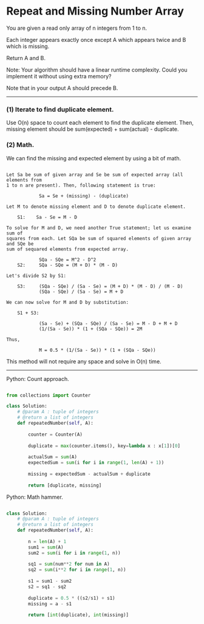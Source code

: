# Repeat and Missing Number Array

You are given a read only array of n integers from 1 to n.

Each integer appears exactly once except A which appears twice and B which is
missing.

Return A and B.

Note: Your algorithm should have a linear runtime complexity. Could you
implement it without using extra memory?

Note that in your output A should precede B.

---


### (1) Iterate to find duplicate element.

Use O(n) space to count each element to find the duplicate element. Then,
missing element should be sum(expected) + sum(actual) - duplicate.

### (2) Math.

We can find the missing and expected element by using a bit of math.

```

Let Sa be sum of given array and Se be sum of expected array (all elements from
1 to n are present). Then, following statement is true:

            Sa = Se + (missing) - (duplicate)

Let M to denote missing element and D to denote duplicate element.

    S1:    Sa - Se = M - D

To solve for M and D, we need another True statement; let us examine sum of
squares from each. Let SQa be sum of squared elements of given array and SQe be
sum of sequared elements from expected array.

            SQa - SQe = M^2 - D^2
    S2:     SQa - SQe = (M + D) * (M - D)

Let's divide S2 by S1:

    S3:     (SQa - SQe) / (Sa - Se) = (M + D) * (M - D) / (M - D)
            (SQa - SQe) / (Sa - Se) = M + D

We can now solve for M and D by substitution:

    S1 + S3:

            (Sa - Se) + (SQa - SQe) / (Sa - Se) = M - D + M + D
            (1/(Sa - Se)) * (1 + (SQa - SQe)) = 2M

Thus,

            M = 0.5 * (1/(Sa - Se)) * (1 + (SQa - SQe))
```

This method will not require any space and solve in O(n) time.

---

Python: Count approach.

```python

from collections import Counter

class Solution:
    # @param A : tuple of integers
    # @return a list of integers
    def repeatedNumber(self, A):
        
        counter = Counter(A)
        
        duplicate = max(counter.items(), key=lambda x : x[1])[0]
        
        actualSum = sum(A)
        expectedSum = sum(i for i in range(1, len(A) + 1))
        
        missing = expectedSum - actualSum + duplicate
        
        return [duplicate, missing]

```

Python: Math hammer.

```python

class Solution:
    # @param A : tuple of integers
    # @return a list of integers
    def repeatedNumber(self, A):
        
        n = len(A) + 1
        sum1 = sum(A)
        sum2 = sum(i for i in range(1, n))
        
        sq1 = sum(num**2 for num in A)
        sq2 = sum(i**2 for i in range(1, n))
        
        s1 = sum1 - sum2
        s2 = sq1 - sq2
        
        duplicate = 0.5 * ((s2/s1) + s1)
        missing = a - s1
        
        return [int(duplicate), int(missing)]

```
